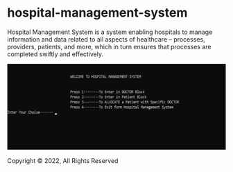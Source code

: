 # hospital-management-system

Hospital Management System is a system enabling hospitals to manage information and data related to all aspects of healthcare – processes, providers, patients, and more, which in turn ensures that processes are completed swiftly and effectively.

![alt text](https://raw.githubusercontent.com/harshalparmar/hospital-management-system/main/hms.png)

Copyright © 2022, All Rights Reserved
